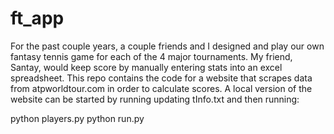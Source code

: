 # ft_app

For the past couple years, a couple friends and I designed and play our own fantasy tennis game for each of the 4 major tournaments. My friend, Santay, would keep score by manually entering stats into an excel spreadsheet. This repo contains the code for a website that scrapes data from atpworldtour.com in order to calculate scores. A local version of the website can be started by running updating tInfo.txt and then running:

python players.py
python run.py
